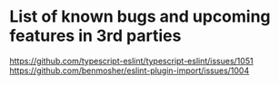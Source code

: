 # List of known bugs and upcoming features in 3rd parties

https://github.com/typescript-eslint/typescript-eslint/issues/1051
https://github.com/benmosher/eslint-plugin-import/issues/1004
